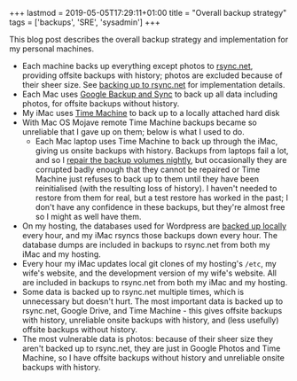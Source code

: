 +++
lastmod = 2019-05-05T17:29:11+01:00
title = "Overall backup strategy"
tags = ['backups', 'SRE', 'sysadmin']
+++

This blog post describes the overall backup strategy and implementation for my
personal machines.

- Each machine backs up everything except photos to
  [rsync.net](https://www.rsync.net/), providing offsite backups with history;
  photos are excluded because of their sheer size. See [backing up to
  rsync.net](/blog/backing_up_to_rsync.net/) for implementation details.
- Each Mac uses [Google Backup and
  Sync](https://www.google.com/drive/download/backup-and-sync/) to back up all
  data including photos, for offsite backups without history.
- My iMac uses [Time Machine](https://support.apple.com/en-ie/HT201250) to back
  up to a locally attached hard disk
- With Mac OS Mojave remote Time Machine backups became so unreliable that I
  gave up on them; below is what I used to do.
  - Each Mac laptop uses Time Machine to back up through the iMac, giving us
    onsite backups with history. Backups from laptops fail a lot, and so I
    [repair the backup volumes
    nightly](/blog/repairing_a_time_machine_backup_volume/), but occasionally
    they are corrupted badly enough that they cannot be repaired or Time Machine
    just refuses to back up to them until they have been reinitialised (with the
    resulting loss of history). I haven't needed to restore from them for real,
    but a test restore has worked in the past; I don't have any confidence in
    these backups, but they're almost free so I might as well have them.
- On my hosting, the databases used for Wordpress are [backed up
  locally](/blog/backing_up_a_wordpress_database/) every hour, and my iMac
  rsyncs those backups down every hour. The database dumps are included in
  backups to rsync.net from both my iMac and my hosting.
- Every hour my iMac updates local git clones of my hosting's `/etc`, my wife's
  website, and the development version of my wife's website. All are included in
  backups to rsync.net from both my iMac and my hosting.
- Some data is backed up to rsync.net multiple times, which is unnecessary but
  doesn't hurt. The most important data is backed up to rsync.net, Google Drive,
  and Time Machine - this gives offsite backups with history, unreliable onsite
  backups with history, and (less usefully) offsite backups without history.
- The most vulnerable data is photos: because of their sheer size they aren't
  backed up to rsync.net, they are just in Google Photos and Time Machine, so I
  have offsite backups without history and unreliable onsite backups with
  history.
